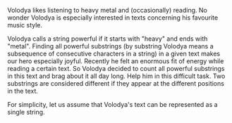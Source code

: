 Volodya likes listening to heavy metal and (occasionally) reading. No wonder Volodya is especially interested in texts concerning his favourite music style.

Volodya calls a string powerful if it starts with "heavy" and ends with "metal". Finding all powerful substrings (by substring Volodya means a subsequence of consecutive characters in a string) in a given text makes our hero especially joyful. Recently he felt an enormous fit of energy while reading a certain text. So Volodya decided to count all powerful substrings in this text and brag about it all day long. Help him in this difficult task. Two substrings are considered different if they appear at the different positions in the text.

For simplicity, let us assume that Volodya's text can be represented as a single string.